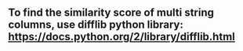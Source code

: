 ## To find the similarity score of multi string columns, use difflib python library: https://docs.python.org/2/library/difflib.html

